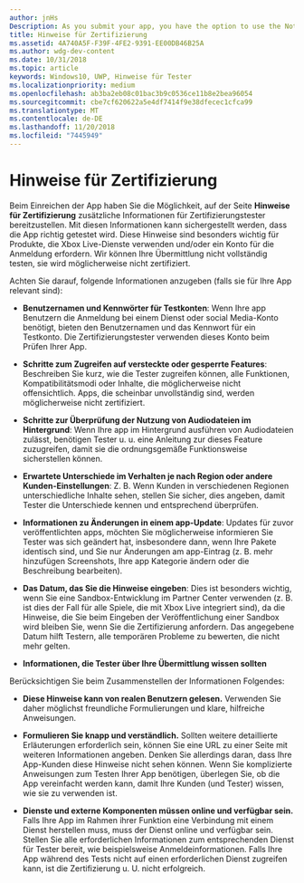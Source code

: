 ```yaml
---
author: jnHs
Description: As you submit your app, you have the option to use the Notes for certification page to provide additional info to the certification testers. This info can help ensure that your app is tested correctly.
title: Hinweise für Zertifizierung
ms.assetid: 4A740A5F-F39F-4FE2-9391-EE00DB46B25A
ms.author: wdg-dev-content
ms.date: 10/31/2018
ms.topic: article
keywords: Windows10, UWP, Hinweise für Tester
ms.localizationpriority: medium
ms.openlocfilehash: ab3ba2eb08c01bac3b9c0536ce11b8e2bea96054
ms.sourcegitcommit: cbe7cf620622a5e4df7414f9e38dfecec1cfca99
ms.translationtype: MT
ms.contentlocale: de-DE
ms.lasthandoff: 11/20/2018
ms.locfileid: "7445949"
---
```

# <a name="notes-for-certification"></a>Hinweise für Zertifizierung


Beim Einreichen der App haben Sie die Möglichkeit, auf der Seite **Hinweise für Zertifizierung** zusätzliche Informationen für Zertifizierungstester bereitzustellen. Mit diesen Informationen kann sichergestellt werden, dass die App richtig getestet wird. Diese Hinweise sind besonders wichtig für Produkte, die Xbox Live-Dienste verwenden und/oder ein Konto für die Anmeldung erfordern. Wir können Ihre Übermittlung nicht vollständig testen, sie wird möglicherweise nicht zertifiziert.

Achten Sie darauf, folgende Informationen anzugeben (falls sie für Ihre App relevant sind):

-   **Benutzernamen und Kennwörter für Testkonten**: Wenn Ihre app Benutzern die Anmeldung bei einem Dienst oder social Media-Konto benötigt, bieten den Benutzernamen und das Kennwort für ein Testkonto. Die Zertifizierungstester verwenden dieses Konto beim Prüfen Ihrer App.

-   **Schritte zum Zugreifen auf versteckte oder gesperrte Features**: Beschreiben Sie kurz, wie die Tester zugreifen können, alle Funktionen, Kompatibilitätsmodi oder Inhalte, die möglicherweise nicht offensichtlich. Apps, die scheinbar unvollständig sind, werden möglicherweise nicht zertifiziert.

-   **Schritte zur Überprüfung der Nutzung von Audiodateien im Hintergrund**: Wenn Ihre app im Hintergrund ausführen von Audiodateien zulässt, benötigen Tester u. u. eine Anleitung zur dieses Feature zuzugreifen, damit sie die ordnungsgemäße Funktionsweise sicherstellen können.

-  **Erwartete Unterschiede im Verhalten je nach Region oder andere Kunden-Einstellungen**: Z. B. Wenn Kunden in verschiedenen Regionen unterschiedliche Inhalte sehen, stellen Sie sicher, dies angeben, damit Tester die Unterschiede kennen und entsprechend überprüfen.

-   **Informationen zu Änderungen in einem app-Update**: Updates für zuvor veröffentlichten apps, möchten Sie möglicherweise informieren Sie Tester was sich geändert hat, insbesondere dann, wenn Ihre Pakete identisch sind, und Sie nur Änderungen am app-Eintrag (z. B. mehr hinzufügen Screenshots, Ihre app Kategorie ändern oder die Beschreibung bearbeiten).

-   **Das Datum, das Sie die Hinweise eingeben**: Dies ist besonders wichtig, wenn Sie eine Sandbox-Entwicklung im Partner Center verwenden (z. B. ist dies der Fall für alle Spiele, die mit Xbox Live integriert sind), da die Hinweise, die Sie beim Eingeben der Veröffentlichung einer Sandbox wird bleiben Sie, wenn Sie die Zertifizierung anfordern. Das angegebene Datum hilft Testern, alle temporären Probleme zu bewerten, die nicht mehr gelten.

-  **Informationen, die Tester über Ihre Übermittlung wissen sollten**

Berücksichtigen Sie beim Zusammenstellen der Informationen Folgendes:

-   **Diese Hinweise kann von realen Benutzern gelesen.** Verwenden Sie daher möglichst freundliche Formulierungen und klare, hilfreiche Anweisungen.

-   **Formulieren Sie knapp und verständlich.** Sollten weitere detaillierte Erläuterungen erforderlich sein, können Sie eine URL zu einer Seite mit weiteren Informationen angeben. Denken Sie allerdings daran, dass Ihre App-Kunden diese Hinweise nicht sehen können. Wenn Sie komplizierte Anweisungen zum Testen Ihrer App benötigen, überlegen Sie, ob die App vereinfacht werden kann, damit Ihre Kunden (und Tester) wissen, wie sie zu verwenden ist.

-   **Dienste und externe Komponenten müssen online und verfügbar sein.** Falls Ihre App im Rahmen ihrer Funktion eine Verbindung mit einem Dienst herstellen muss, muss der Dienst online und verfügbar sein. Stellen Sie alle erforderlichen Informationen zum entsprechenden Dienst für Tester bereit, wie beispielsweise Anmeldeinformationen. Falls Ihre App während des Tests nicht auf einen erforderlichen Dienst zugreifen kann, ist die Zertifizierung u. U. nicht erfolgreich.

 

 




